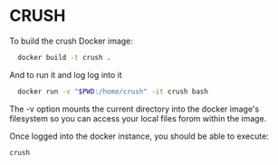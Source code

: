 CRUSH
=====

To build the crush Docker image:

```bash
  docker build -t crush .
```

And to run it and log log into it

```bash
  docker run -v "$PWD:/home/crush" -it crush bash
```

The -v option mounts the current directory into the docker image's filesystem so you can access your local files forom within the image. 

Once logged into the docker instance, you should be able to execute:

```bash
crush
```